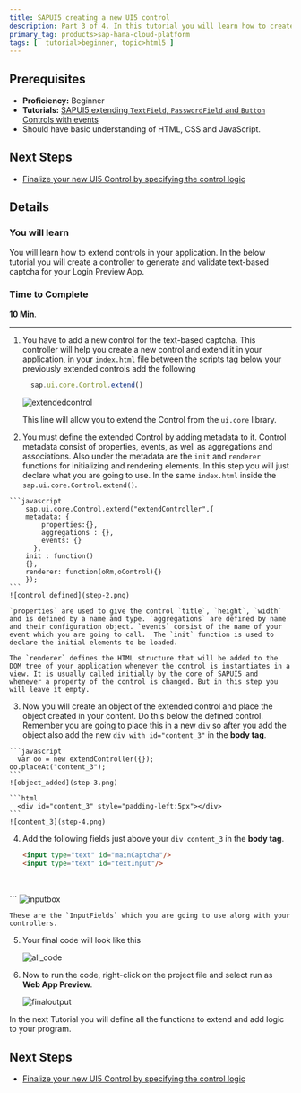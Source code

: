 ```yaml
---
title: SAPUI5 creating a new UI5 control
description: Part 3 of 4. In this tutorial you will learn how to create a simple UI5 Control.
primary_tag: products>sap-hana-cloud-platform
tags: [  tutorial>beginner, topic>html5 ]
---
```


## Prerequisites
 - **Proficiency:** Beginner
 - **Tutorials:** [SAPUI5 extending `TextField`, `PasswordField` and `Button` Controls with events](http://go.sap.com/developer/tutorials/sapui5-extending-button-control.html)
 - Should have basic understanding of HTML, CSS and JavaScript.

## Next Steps
  - [Finalize your new UI5 Control by specifying the control logic](http://go.sap.com/developer/tutorials/sapui5-define-control-logic.html)

## Details
### You will learn
  You will learn how to extend controls in your application. In the below tutorial you will create a controller to generate and validate text-based captcha for your Login Preview App.

### Time to Complete
  **10 Min**.

---

1. You have to add a new control for the text-based captcha. This controller will help you create a new control and extend it in your application, in your `index.html` file between the scripts tag below your previously extended controls add the following

    ```javascript
      sap.ui.core.Control.extend()
    ```
    ![extendedcontrol](step-1.png)

    This line will allow you to extend the Control from the `ui.core` library.

2.    You must define the extended Control by adding metadata to it. Control metadata consist of properties, events, as well as aggregations and associations. Also under the metadata are the `init` and `renderer` functions for initializing and rendering elements. In this step you will just declare what you are going to use. In the same `index.html` inside the `sap.ui.core.Control.extend()`.

    ```javascript
        sap.ui.core.Control.extend("extendController",{
        metadata: {
            properties:{},
            aggregations : {},
            events: {}
          },
        init : function()
        {},
        renderer: function(oRm,oControl){}
        });
    ```
    ![control_defined](step-2.png)

    `properties` are used to give the control `title`, `height`, `width` and is defined by a name and type. `aggregations` are defined by name and their configuration object. `events` consist of the name of your event which you are going to call.  The `init` function is used to declare the initial elements to be loaded.

    The `renderer` defines the HTML structure that will be added to the DOM tree of your application whenever the control is instantiates in a view. It is usually called initially by the core of SAPUI5 and whenever a property of the control is changed. But in this step you will leave it empty.

3.   Now you will create an object of the extended control and place the object created in your content. Do this below the defined control. Remember you are going to place this in a new `div` so after you add the object also add the new `div with id="content_3"` in the **body tag**.

    ```javascript
      var oo = new extendController({});
    oo.placeAt("content_3");
    ```
    ![object_added](step-3.png)

    ```html
      <div id="content_3" style="padding-left:5px"></div>
    ```
    ![content_3](step-4.png)

4. Add the following fields just above your `div content_3` in the **body tag**.

    ```html
    <input type="text" id="mainCaptcha"/>
    <input type="text" id="textInput"/>
  <br><br>
    ```
    ![inputbox](step-5.png)

    These are the `InputFields` which you are going to use along with your controllers.

5.   Your final code will look like this

     ![all_code ](step-6.png)

6.   Now to run the code, right-click on the project file and select run as **Web App Preview**.

     ![finaloutput](step-7.png)

  In the next Tutorial you will define all the functions to extend and add logic to your program.

## Next Steps
  - [Finalize your new UI5 Control by specifying the control logic](http://go.sap.com/developer/tutorials/sapui5-define-control-logic.html)
